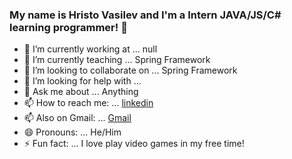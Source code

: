 ### My name is Hristo Vasilev and I'm a Intern JAVA/JS/C# learning programmer! 👋

- 🔭 I’m currently working at ... null
- 🌱 I’m currently teaching ... Spring Framework
- 👯 I’m looking to collaborate on ... Spring Framework
- 🤔 I’m looking for help with ... 
- 💬 Ask me about ... Anything
- 📫 How to reach me: ... [linkedin](linkedin.com/in/hristo-vasilev-60a61a204)
- 📫 Also on Gmail: ... [Gmail](hristo.vasilev772@gmail.com)
- 😄 Pronouns: ... He/Him
- ⚡ Fun fact: ... I love play video games in my free time!
